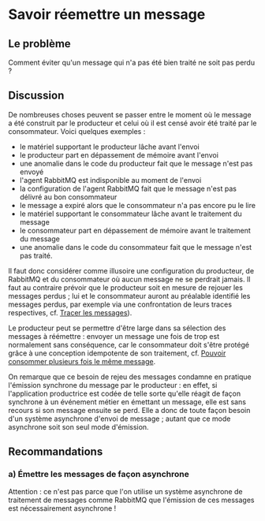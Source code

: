 # Savoir réemettre un message

## Le problème

Comment éviter qu'un message qui n'a pas été bien traité ne soit pas perdu ?

## Discussion

De nombreuses choses peuvent se passer entre le moment où le message a été construit par le producteur
et celui où il est censé avoir été traité par le consommateur.
Voici quelques exemples :
* le matériel supportant le producteur lâche avant l'envoi
* le producteur part en dépassement de mémoire avant l'envoi
* une anomalie dans le code du producteur fait que le message n'est pas envoyé
* l'agent RabbitMQ est indisponible au moment de l'envoi
* la configuration de l'agent RabbitMQ fait que le message n'est pas délivré au bon consommateur
* le message a expiré alors que le consommateur n'a pas encore pu le lire
* le matériel supportant le consommateur lâche avant le traitement du message
* le consommateur part en dépassement de mémoire avant le traitement du message
* une anomalie dans le code du consommateur fait que le message n'est pas traité.

Il faut donc considérer comme illusoire une configuration du producteur, de RabbitMQ et du
consommateur où aucun message ne se perdrait jamais.
Il faut au contraire prévoir que le producteur soit en mesure de rejouer les messages perdus ;
lui et le consommateur auront au préalable identifié les messages perdus, par exemple via une
confrontation de leurs traces respectives, cf.
[Tracer les messages](./tracer_les_messages.md)).

Le producteur peut se permettre d'être large dans sa sélection des messages à réémettre :
envoyer un message une fois de trop est normalement sans conséquence, car le consommateur doit s'être
protégé grâce à une conception idempotente de son traitement, cf.
[Pouvoir consommer plusieurs fois le même message](./idempotence.md).

On remarque que ce besoin de rejeu des messages condamne en pratique l'émission synchrone du message
par le producteur :
en effet, si l'application productrice est codée de telle sorte qu'elle réagit de façon synchrone
à un événement métier en émettant un message, elle est sans recours si son message ensuite se perd.
Elle a donc de toute façon besoin d'un système asynchrone d'envoi de message ;
autant que ce mode asynchrone soit son seul mode d'émission.

## Recommandations

### a) Émettre les messages de façon asynchrone

Attention : ce n'est pas parce que l'on utilise un système asynchrone de traitement de messages comme
RabbitMQ que l'émission de ces messages est nécessairement asynchrone !
